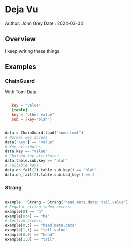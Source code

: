 # Deja Vu

Author: John Grey
Date  : 2024-03-04

## Overview
I keep writing these things.

## Examples

### ChainGuard

With Toml Data:

```toml

   key = "value"
   [table]
   key = "other value"
   sub = {key="blah"}
```

```python

data = ChainGuard.load("some.toml")
# Normal key access
data['key'] == "value"
# Key attributes
data.key == "value"
# Chained key attributes
data.table.sub.key == "blah"
# Failable keys
data.on_fail(2).table.sub.key() == "blah"
data.on_fail(2).table.sub.bad_key() == 2

```


### Strang

```python

example : Strang = Strang("head.meta.data::tail.value")
# Regular string index access:
example[0] == "h"
example[0:4] == "he"
# Section access:
example[0,:] == "head.meta.data"
example[1,:] == "tail.value"
example[0,0] == "head"
example[1,0] == "tail"
```
